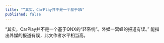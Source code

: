 ```yaml
---
title: "“其实，CarPlay并不是一个基于QN"
published: false
---
```

“其实，CarPlay并不是一个基于QNX的“轻系统”。外媒一窝蜂的报道有误。” 能指出外媒的报道有误，此文作者水平相当高。

